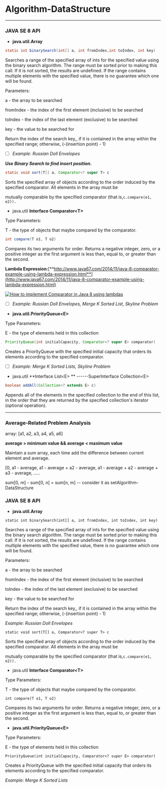 # Algorithm-DataStructure

---

### JAVA SE 8 API

* **java.util.Array**

```java
static int binarySearch(int[] a, int fromIndex,int toIndex, int key)
```

Searches a range of the specified array of ints for the specified value using the binary search algorithm. The range must be sorted prior to making this call. If it is not sorted, the results are undefined. If the range contains multiple elements with the specified value, there is no guarantee which one will be found.

Parameters:

a - the array to be searched

fromIndex - the index of the first element \(inclusive\) to be searched

toIndex - the index of the last element \(exclusive\) to be searched

key - the value to be searched for

Return the index of the search key,, if it is contained in the array within the specified range; otherwise, \(-\(insertion point\) - 1\)

* [ ] _Example: Russian Doll Envelopes_

_**Use Binary Search to find insert position.**_

```java
static void sort(T[] a, Comparator<? super T> c
```

Sorts the specified array of objects according to the order induced by the specified comparator. All elements in the array must be

mutually comparable by the specified comparator \(that is,`c.compare(e1, e2)).`

* java.util **Interface Comparator&lt;T&gt;**

Type Parameters:

T - the type of objects that maybe compared by the comparator.

```java
int compare(T o1, T o2)
```

Compares its two arguments for order. Returns a negative integer, zero, or a positive integer as the first argument is less than, equal to, or greater than the second.

**Lambda Expression:**[**http://www.java67.com/2014/11/java-8-comparator-example-using-lambda-expression.html**](http://www.java67.com/2014/11/java-8-comparator-example-using-lambda-expression.html)

[![](https://2.bp.blogspot.com/-Vs6FZVdzIkQ/VtMMdfADCqI/AAAAAAAAE9s/TlcaZrJoC0g/s640/Java%2B8%2BComparator%2Bexample.png "How to implement Comparator in Java 8 using lambdas")](https://click.linksynergy.com/deeplink?id=JVFxdTr9V80&mid=39197&murl=https%3A%2F%2Fwww.udemy.com%2Fjava-basics-for-j2ee-and-android%2F)

* [ ] _Example: Russian Doll Envelopes, Merge K Sorted List, Skyline Problem_

* **java.util.PriorityQueue&lt;E&gt;**

Type Parameters:

E - the type of elements held in this collection

```java
PriorityQueue(int initialCapacity, Comparator<? super E> comparator)
```

Creates a PriorityQueue with the specified initial capacity that orders its elements according to the specified comparator.

* [ ] _Example: Merge K Sorted Lists, Skyline Problem_

* java.util **Interface List&lt;E&gt;  ** ------SuperInterface Collection&lt;E&gt;

```java
boolean addAll(Collection<? extends E> c)
```

Appends all of the elements in the specified collection to the end of this list, in the order that they are returned by the specified collection's iterator \(optional operation\).

---

### Average-Related Preblem Analysis

array: \[a1, a2, a3, a4, a5, a6\]

**average &gt; minimum value &&  average &lt; maximum value**

Maintain a sum array, each time add the difference between current element and average.

\[0, a1 - average, a1 - average + a2 - average, a1 - average + a2 - average + a3 - average, .....

sum\[0, m\] - sum\[0, n\] = sum\[n, m\] -- consider it as setAlgorithm-DataStructure

### JAVA SE 8 API

* **java.util.Array**

`static int binarySearch(int[] a, int fromIndex, int toIndex, int key)`

Searches a range of the specified array of ints for the specified value using the binary search algorithm. The range must be sorted prior to making this call. If it is not sorted, the results are undefined. If the range contains multiple elements with the specified value, there is no guarantee which one will be found.

Parameters:

a - the array to be searched

fromIndex - the index of the first element \(inclusive\) to be searched

toIndex - the index of the last element \(exclusive\) to be searched

key - the value to be searched for

Return the index of the search key,, if it is contained in the array within the specified range; otherwise, \(-\(insertion point\) - 1\)

_Example: Russian Doll Envelopes_

`static void sort(T[] a, Comparator<? super T> c`

Sorts the specified array of objects according to the order induced by the specified comparator. All elements in the array must be

mutually comparable by the specified comparator \(that is,`c.compare(e1, e2)).`

* java.util **Interface Comparator&lt;T&gt;**

Type Parameters:

T - the type of objects that maybe compared by the comparator.

`int compare(T o1, T o2)`

Compares its two arguments for order. Returns a negative integer, zero, or a positive integer as the first argument is less than, equal to, or greater than the second.

* **java.util.PriorityQueue&lt;E&gt;**

Type Parameters:

E - the type of elements held in this collection

`PriorityQueue(int initialCapacity, Comparator<? super E> comparator)`

Creates a PriorityQueue with the specified initial capacity that orders its elements according to the specified comparator.

_Example: Merge K Sorted Lists_

